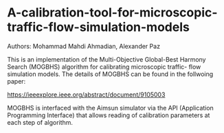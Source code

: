 # A-calibration-tool-for-microscopic-traffic-flow-simulation-models

Authors: Mohammad Mahdi Ahmadian, Alexander Paz

This is an implementation of the Multi-Objective Global-Best Harmony Search (MOGBHS) algorithm for calibrating microscopic traffic-
flow simulation models. The details of MOGBHS can be found in the follwoing paper:

https://ieeexplore.ieee.org/abstract/document/9105003

MOGBHS is interfaced with the Aimsun simulator via the API (Application Programming Interface) that
allows reading of calibration parameters at each step of algorithm.
